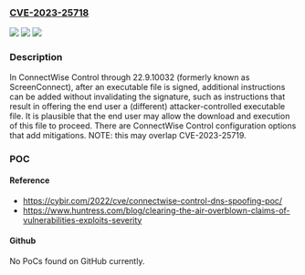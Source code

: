 ### [CVE-2023-25718](https://cve.mitre.org/cgi-bin/cvename.cgi?name=CVE-2023-25718)
![](https://img.shields.io/static/v1?label=Product&message=n%2Fa&color=blue)
![](https://img.shields.io/static/v1?label=Version&message=n%2Fa&color=blue)
![](https://img.shields.io/static/v1?label=Vulnerability&message=n%2Fa&color=brighgreen)

### Description

In ConnectWise Control through 22.9.10032 (formerly known as ScreenConnect), after an executable file is signed, additional instructions can be added without invalidating the signature, such as instructions that result in offering the end user a (different) attacker-controlled executable file. It is plausible that the end user may allow the download and execution of this file to proceed. There are ConnectWise Control configuration options that add mitigations. NOTE: this may overlap CVE-2023-25719.

### POC

#### Reference
- https://cybir.com/2022/cve/connectwise-control-dns-spoofing-poc/
- https://www.huntress.com/blog/clearing-the-air-overblown-claims-of-vulnerabilities-exploits-severity

#### Github
No PoCs found on GitHub currently.

